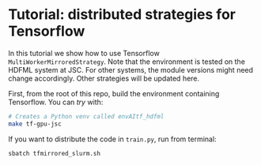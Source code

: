 # Tutorial: distributed strategies for Tensorflow

In this tutorial we show how to use Tensorflow `MultiWorkerMirroredStrategy`. 
Note that the environment is tested on the HDFML system at JSC. 
For other systems, the module versions might need change accordingly. 
Other strategies will be updated here.

First, from the root of this repo, build the environment containing
Tensorflow. You can *try* with:

```bash
# Creates a Python venv called envAItf_hdfml
make tf-gpu-jsc
```

If you want to distribute the code in `train.py`, run from terminal:

```bash
sbatch tfmirrored_slurm.sh
```
